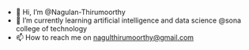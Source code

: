 - 👋 Hi, I’m @Nagulan-Thirumoorthy
- 🌱 I’m currently learning artificial intelligence and data science @sona college of technology
- 📫 How to reach me on nagulthirumoorthy@gmail.com

<!---
Nagulan-Thirumoorthy/Nagulan-Thirumoorthy is a ✨ special ✨ repository because its `README.md` (this file) appears on your GitHub profile.
You can click the Preview link to take a look at your changes.
--->

